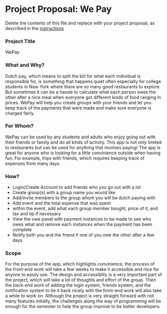 # Project Proposal: We Pay
Delete the contents of this file and replace with your project proposal, as described in the [instructions](./instructions.md)

### Project Title
WePay

### What and Why?

Dutch pay, which means to split the bill for what each individual is responsible for, is something that happens quiet often especially for college students in New York where there are so many good restaurants to explore. But sometimes it can be a hassle to calculate what each person owes the other after a nice meal when everyone got different kinds of food ranging in prices. WePay will help you create groups with your friends and let you keep track of the payments that were made and make sure everyone is charged fairly.

### For Whom?

WePay can be used by any students and adults who enjoy going out with their friends or family and do all kinds of activity. This app is not only limited to restaurants but can be used for anything that involves paying! The app is great for anyone who is looking for a little convinience outside when having fun. For example, trips with friends, which requires keeping track of expenses from many days.

### How?

* Login/Create Account to add friends who you go out with a lot
* Create group(s) with a group name you would like
* Add/invite members to the group whom you will be dutch paying with
* Add event and the total expense that was spent
* within the event, add what each group member bought, price of it, and tax and tip if necessary
* View the owe panel with payment instances to be made to see who owes what and remove each instances when the payment has been complete
* Notify both you and the friend if one of you owe the other after a few days

### Scope

For the purpose of the app, which highlights convinience, the process of the front-end work will take a few weeks to make it accessible and nice for anyone to easily use. The design and accessiblity is a very important part of the project, which will take a lot of thoughts and effort of the group. Then the back-end work of adding the login system, friends system, and the notification system to tie it back nicely with the front-end work will also take a while to work on. Although the project is very straight forward with not many features initially, the challenges along the way of programming will be enough for the semester to help the group improve to be better developers.